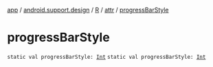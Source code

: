 [app](../../../index.md) / [android.support.design](../../index.md) / [R](../index.md) / [attr](index.md) / [progressBarStyle](./progress-bar-style.md)

# progressBarStyle

`static val progressBarStyle: `[`Int`](https://kotlinlang.org/api/latest/jvm/stdlib/kotlin/-int/index.html)
`static val progressBarStyle: `[`Int`](https://kotlinlang.org/api/latest/jvm/stdlib/kotlin/-int/index.html)